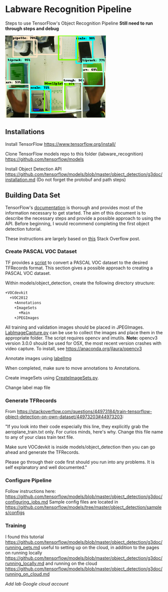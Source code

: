 # Labware Recognition Pipeline
Steps to use TensorFlow's Object Recognition Pipeline
**Still need to run through steps and debug**

![alt text](https://github.com/EndyLab/opentrons/blob/master/robobench/calibration/labware_recognition/deckrecognition.png)

## Installations

Install TensorFlow https://www.tensorflow.org/install/

Clone TensorFlow models repo to this folder (labware_recognition) https://github.com/tensorflow/models

Install Object Detection API https://github.com/tensorflow/models/blob/master/object_detection/g3doc/installation.md
(Do not forget the protobuf and path steps)

## Building Data Set

TensorFlow's [documentation](https://github.com/tensorflow/models/tree/master/object_detection) is thorough and provides most of the information necessary to get started. The aim of this document is to describe the necessary steps and provide a possible approach to using the API.
Before beginning, I would recommend completing the first object detection tutorial.

These instructions are largely based on [this](https://stackoverflow.com/questions/44973184/train-tensorflow-object-detection-on-own-dataset/44973203#44973203) Stack Overflow post.

### Create PASCAL VOC Dataset

TF provides a [script](https://github.com/tensorflow/models/blob/master/object_detection/g3doc/preparing_inputs.md) to convert a PASCAL VOC dataset to the desired TFRecords format. This section gives a possible approach to creating a PASCAL VOC dataset.

Within models/object_detection, create the following directory structure:
```
+VOCdevkit
  +VOC2012
    +Annotations
    +ImageSets
      +Main
    +JPEGImages
```

All training and validation images should be placed in JPEGImages.
[LabImageCapture.py](https://github.com/EndyLab/opentrons/blob/master/robobench/calibration/labware_recognition/tools/LabImageCapture.py) can be use to collect the images and place them in the appropriate folder. The script requires opencv and imutils.
**Note:** opencv3 version 3.0.0 should be used for OSX, the most recent version crashes with video capture. To install, see https://anaconda.org/jlaura/opencv3

Annotate images using [labelImg](https://github.com/tzutalin/labelImg)

When completed, make sure to move annotations to Annotations.

Create imageSets using [CreateImageSets.py](https://github.com/EndyLab/opentrons/blob/master/robobench/calibration/labware_recognition/tools/CreateImageSets.py).

Change label map file

### Generate TFRecords

From https://stackoverflow.com/questions/44973184/train-tensorflow-object-detection-on-own-dataset/44973203#44973203:

"If you look into their code especially this line, they explicitly grab the aeroplane_train.txt only. For curios minds, here's why. Change this file name to any of your class train text file.

Make sure VOCdevkit is inside models/object_detection then you can go ahead and generate the TFRecords.

Please go through their code first should you run into any problems. It is self explanatory and well documented."

### Configure Pipeline

Follow instructions here: https://github.com/tensorflow/models/blob/master/object_detection/g3doc/configuring_jobs.md
Sample config files are located in https://github.com/tensorflow/models/tree/master/object_detection/samples/configs

### Training

I found this tutorial https://github.com/tensorflow/models/blob/master/object_detection/g3doc/running_pets.md useful to setting up on the cloud, in addition to the
pages on running locally https://github.com/tensorflow/models/blob/master/object_detection/g3doc/running_locally.md and running
on the cloud https://github.com/tensorflow/models/blob/master/object_detection/g3doc/running_on_cloud.md

*Add lab Google cloud account*


